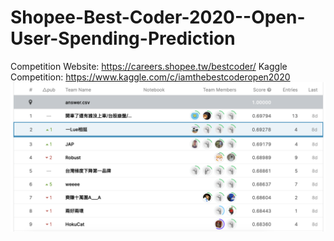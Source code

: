 # Shopee-Best-Coder-2020--Open-User-Spending-Prediction
Competition Website: https://careers.shopee.tw/bestcoder/
Kaggle Competition: https://www.kaggle.com/c/iamthebestcoderopen2020
![image](https://github.com/NTU-Sherlock/Shopee-Best-Coder-2020--Open-User-Spending-Prediction/blob/main/Screen%20Shot%202020-11-29%20at%208.00.28%20PM.png)
